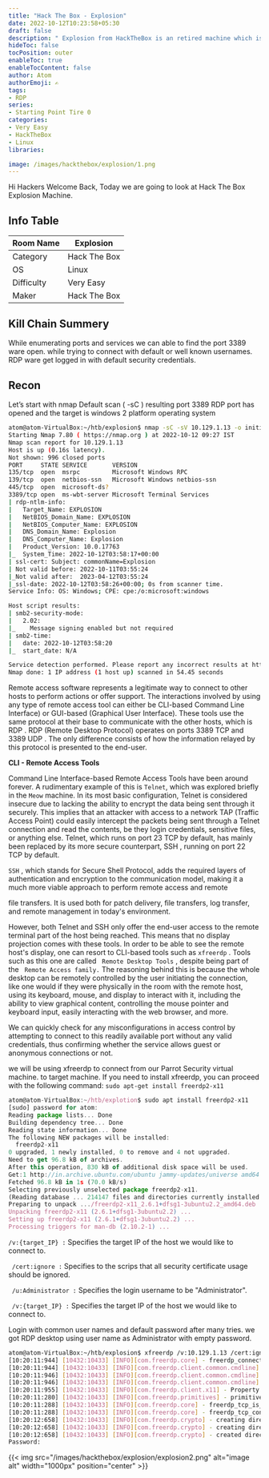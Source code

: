 ```yaml
---
title: "Hack The Box - Explosion"
date: 2022-10-12T10:23:58+05:30
draft: false
description: " Explosion from HackTheBox is an retired machine which is vulnerable to Telnet and security Misconfiguration, which can be easily exploited with help of Basic Recon "
hideToc: false
tocPosition: outer
enableToc: true
enableTocContent: false
author: Atom
authorEmoji: ✍️
tags:
- RDP
series:
- Starting Point Tire 0
categories:
- Very Easy
- HackTheBox
- Linux
libraries:

image: /images/hackthebox/explosion/1.png 
---
```


Hi Hackers Welcome Back, Today we are going to look at Hack The Box Explosion Machine.

## Info Table
<table style="width:100%">
 <thead>
  <tr>
    <th>Room Name</th>
    <th>Explosion</th>
  </tr>
</thead>
<tr>
    <td>Category</td>
    <td>Hack The Box</td>
    </tr>
  <tr>
    <td>OS</td>
    <td>Linux</td>
    </tr>
  </tr>
   <tr>
    <td>Difficulty</td>
    <td>Very Easy</td>
    </tr>
    <tr>
    <td>Maker</td>
    <td>Hack The Box</td>
    </tr>
    <tr>
    </tr>
</table>

## Kill Chain Summery
While enumerating ports and services we can able to find the port 3389 ware open. while trying to connect with default or well known usernames. RDP ware get logged in with default security credentials.

## Recon

Let’s start with nmap Default scan ( -sC ) resulting port 3389 RDP port has opened and the target is windows  2    platform operating system 

```bash
atom@atom-VirtualBox:~/htb/explosion$ nmap -sC -sV 10.129.1.13 -o initial.txt
Starting Nmap 7.80 ( https://nmap.org ) at 2022-10-12 09:27 IST
Nmap scan report for 10.129.1.13
Host is up (0.16s latency).
Not shown: 996 closed ports
PORT     STATE SERVICE       VERSION
135/tcp  open  msrpc         Microsoft Windows RPC
139/tcp  open  netbios-ssn   Microsoft Windows netbios-ssn
445/tcp  open  microsoft-ds?
3389/tcp open  ms-wbt-server Microsoft Terminal Services
| rdp-ntlm-info: 
|   Target_Name: EXPLOSION
|   NetBIOS_Domain_Name: EXPLOSION
|   NetBIOS_Computer_Name: EXPLOSION
|   DNS_Domain_Name: Explosion
|   DNS_Computer_Name: Explosion
|   Product_Version: 10.0.17763
|_  System_Time: 2022-10-12T03:58:17+00:00
| ssl-cert: Subject: commonName=Explosion
| Not valid before: 2022-10-11T03:55:24
|_Not valid after:  2023-04-12T03:55:24
|_ssl-date: 2022-10-12T03:58:26+00:00; 0s from scanner time.
Service Info: OS: Windows; CPE: cpe:/o:microsoft:windows

Host script results:
| smb2-security-mode: 
|   2.02: 
|_    Message signing enabled but not required
| smb2-time: 
|   date: 2022-10-12T03:58:20
|_  start_date: N/A

Service detection performed. Please report any incorrect results at https://nmap.org/submit/ .
Nmap done: 1 IP address (1 host up) scanned in 54.45 seconds
```

Remote access software represents a legitimate way to connect to other hosts to perform actions or offer support. The interactions involved by using any type of remote access tool can either be CLI-based Command Line Interface) or GUI-based (Graphical User Interface). These tools use the same protocol at their base to communicate with the other hosts, which is RDP . RDP (Remote Desktop Protocol) operates on ports 3389 TCP and 3389 UDP . The only difference consists of how the information relayed by this protocol is presented to the end-user.

**CLI - Remote Access Tools**

Command Line Interface-based Remote Access Tools have been around forever. A rudimentary example of this is ``` Telnet ```, which was explored briefly in the ``` Meow ``` machine. In its most basic configuration, Telnet is considered insecure due to lacking the ability to encrypt the data being sent through it securely. This implies that an attacker with access to a network TAP (Traffic Access Point) could easily intercept the packets being sent through a Telnet connection and read the contents, be they login credentials, sensitive files, or anything else. Telnet, which runs on port 23 TCP by default, has mainly been replaced by its more secure counterpart, SSH , running on port 22 TCP by default.

``` SSH ``` , which stands for Secure Shell Protocol, adds the required layers of authentication and encryption to the communication model, making it a much more viable approach to perform remote access and remote

file transfers. It is used both for patch delivery, file transfers, log transfer, and remote management in today's environment.

However, both Telnet and SSH only offer the end-user access to the remote terminal part of the host being reached. This means that no display projection comes with these tools. In order to be able to see the remote host's display, one can resort to CLI-based tools such as ``` xfreerdp ``` . Tools such as this one are called ``` Remote Desktop Tools``` , despite being part of the ``` Remote Access family.``` The reasoning behind this is because the whole desktop can be remotely controlled by the user initiating the connection, like one would if they were physically in the room with the remote host, using its keyboard, mouse, and display to interact with it, including the ability to view graphical content, controlling the mouse pointer and keyboard input,  easily interacting with the web browser, and more.

We can quickly check for any misconfigurations in access control by attempting to connect to this readily available port without any valid credentials, thus confirming whether the service allows guest or anonymous connections or not.

we will be using xfreerdp to connect from our Parrot Security virtual machine. to target machine. If you need to install xfreerdp, you can proceed with the following command: ``` sudo apt-get install freerdp2-x11 ``` 

```jsx
atom@atom-VirtualBox:~/htb/explotion$ sudo apt install freerdp2-x11
[sudo] password for atom: 
Reading package lists... Done
Building dependency tree... Done
Reading state information... Done
The following NEW packages will be installed:
  freerdp2-x11
0 upgraded, 1 newly installed, 0 to remove and 4 not upgraded.
Need to get 96.8 kB of archives.
After this operation, 830 kB of additional disk space will be used.
Get:1 http://in.archive.ubuntu.com/ubuntu jammy-updates/universe amd64 freerdp2-x11 amd64 2.6.1+dfsg1-3ubuntu2.2 [96.8 kB]
Fetched 96.8 kB in 1s (70.0 kB/s)       
Selecting previously unselected package freerdp2-x11.
(Reading database ... 214147 files and directories currently installed.)
Preparing to unpack .../freerdp2-x11_2.6.1+dfsg1-3ubuntu2.2_amd64.deb ...
Unpacking freerdp2-x11 (2.6.1+dfsg1-3ubuntu2.2) ...
Setting up freerdp2-x11 (2.6.1+dfsg1-3ubuntu2.2) ...
Processing triggers for man-db (2.10.2-1) ...
```

``` /v:{target_IP} : ``` Specifies the target IP of the host we would like to connect to.

``` /cert:ignore :``` Specifies to the scrips that all security certificate usage should be ignored.

``` /u:Administrator :``` Specifies the login username to be "Administrator".

``` /v:{target_IP} :``` Specifies the target IP of the host we would like to connect to.

Login with common user names and default password after many tries. we got RDP desktop using user name as  Administrator with empty password.

```bash
atom@atom-VirtualBox:~/htb/explosion$ xfreerdp /v:10.129.1.13 /cert:ignore /u:Administrator
[10:20:11:944] [10432:10433] [INFO][com.freerdp.core] - freerdp_connect:freerdp_set_last_error_ex resetting error state
[10:20:11:944] [10432:10433] [INFO][com.freerdp.client.common.cmdline] - loading channelEx rdpdr
[10:20:11:946] [10432:10433] [INFO][com.freerdp.client.common.cmdline] - loading channelEx rdpsnd
[10:20:11:946] [10432:10433] [INFO][com.freerdp.client.common.cmdline] - loading channelEx cliprdr
[10:20:11:955] [10432:10433] [INFO][com.freerdp.client.x11] - Property 357 does not exist
[10:20:11:280] [10432:10433] [INFO][com.freerdp.primitives] - primitives autodetect, using optimized
[10:20:11:288] [10432:10433] [INFO][com.freerdp.core] - freerdp_tcp_is_hostname_resolvable:freerdp_set_last_error_ex resetting error state
[10:20:11:288] [10432:10433] [INFO][com.freerdp.core] - freerdp_tcp_connect:freerdp_set_last_error_ex resetting error state
[10:20:12:658] [10432:10433] [INFO][com.freerdp.crypto] - creating directory /home/atom/.config/freerdp
[10:20:12:658] [10432:10433] [INFO][com.freerdp.crypto] - creating directory [/home/atom/.config/freerdp/certs]
[10:20:12:658] [10432:10433] [INFO][com.freerdp.crypto] - created directory [/home/atom/.config/freerdp/server]
Password:
```
{{< img src="/images/hackthebox/explosion/explosion2.png" alt="image alt" width="1000px" position="center" >}}